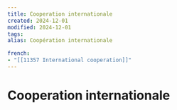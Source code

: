 ```yaml
---
title: Cooperation internationale
created: 2024-12-01
modified: 2024-12-01
tags: 
alias: Coopération internationale

french:
- "[[11357 International cooperation]]"
---
```

# Cooperation internationale
